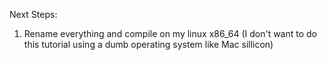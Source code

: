 Next Steps:

1. Rename everything and compile on my linux x86_64 (I don't want to do this tutorial using a dumb operating system like Mac sillicon)

